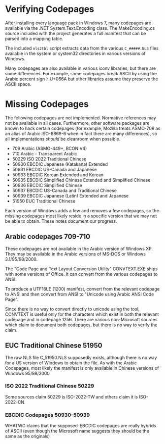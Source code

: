 # Verifying Codepages

After installing every language pack in Windows 7, many codepages are available
via the .NET System.Text.Encoding class.  The MakeEncoding.cs source included with
the project generates a full manifest that can be parsed into a mapping table.

The included `nls2tbl` script extracts data from the various `C_#####.NLS` files
available in the system or system32 directories in various versions of Windows.

Many codepages are also available in various iconv libraries, but there are some
differences.  For example, some codepages break ASCII by using the Arabic percent
sign ٪ U+066A but other libraries assume they preserve the ASCII space.  

# Missing Codepages

The following codepages are not implemented. Normative references may not be
available in all cases.  Furthermore, other software packages are known to hack
certain codepages (for example, Mozilla treats ASMO-708 as an alias of Arabic
ISO-8869-6 when in fact there are many differences), so all implementations
*should* be cleanroom when possible.

- 709   Arabic (ASMO-449+, BCON V4)
- 710   Arabic - Transparent Arabic
- 50229 ISO 2022 Traditional Chinese
- 50930 EBCDIC Japanese (Katakana) Extended
- 50931 EBCDIC US-Canada and Japanese
- 50933 EBCDIC Korean Extended and Korean
- 50935 EBCDIC Simplified Chinese Extended and Simplified Chinese
- 50936 EBCDIC Simplified Chinese
- 50937 EBCDIC US-Canada and Traditional Chinese
- 50939 EBCDIC Japanese (Latin) Extended and Japanese
- 51950 EUC Traditional Chinese

Each version of Windows adds a few and removes a few codepages, so the missing
codepages most likely reside in a specific version that we may not be able to
obtain.  These notes document our progress.

## Arabic codepages 709-710

These codepages are not available in the Arabic version of Windows XP.  They may
be available in the Arabic versions of MS-DOS or Windows 3.1/95/98/2000.

The "Code Page and Text Layout Conversion Utility" CONVTEXT.EXE ships with some
versions of Office.  It can convert from the various codepages to ANSI.

To produce a UTF16LE (1200) manifest, convert from the relevant codepage to ANSI
and then convert from ANSI to "Unicode using Arabic ANSI Code Page".

Since there is no way to convert directly to unicode using the tool, CONVTEXT is
useful only for the characters which exist in both the relevant codepage and in
codepage 1256.  There are various non-Microsoft sources which claim to document
both codepages, but there is no way to verify the claim.

## EUC Traditional Chinese 51950

The raw NLS file C_51950.NLS supposedly exists, although there is no way for a US
version of Windows to obtain the file.  As with the Arabic Codepages, most likely
the manifest is only available in Chinese versions of Windows 95/98/2000

### ISO 2022 Traditional Chinese 50229

Some sources claim 50229 is ISO-2022-TW and others claim it is ISO-2022-CN.

### EBCDIC Codepages 50930-50939

WHATWG claims that the supposed-EBCDIC codepages are really hybrids of ASCII (even
though the Microsoft name suggests they should be the same as the originals)
